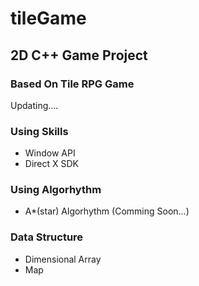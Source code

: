 # tileGame


## 2D C++ Game Project

### Based On Tile RPG Game

Updating....

### Using Skills

 - Window API
 - Direct X SDK

### Using Algorhythm
 -  A*(star) Algorhythm (Comming Soon...)

### Data Structure
 - Dimensional Array
 - Map
